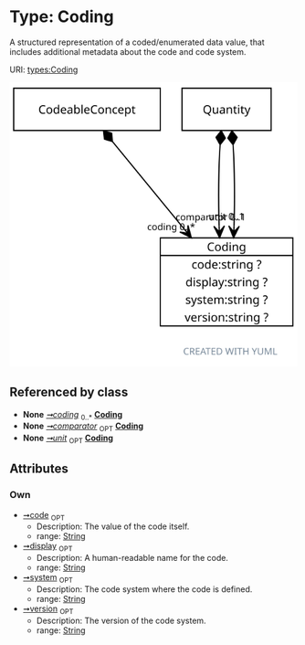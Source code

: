 
# Type: Coding


A structured representation of a coded/enumerated data value, that includes additional metadata about the code and code system.

URI: [types:Coding](https://example.org/ccdh/datatypes/Coding)


![img](images/Coding.svg)

## Referenced by class

 *  **None** *[➞coding](codeableConcept__coding.md)*  <sub>0..*</sub>  **[Coding](Coding.md)**
 *  **None** *[➞comparator](quantity__comparator.md)*  <sub>OPT</sub>  **[Coding](Coding.md)**
 *  **None** *[➞unit](quantity__unit.md)*  <sub>OPT</sub>  **[Coding](Coding.md)**

## Attributes


### Own

 * [➞code](coding__code.md)  <sub>OPT</sub>
    * Description: The value of the code itself.
    * range: [String](types/String.md)
 * [➞display](coding__display.md)  <sub>OPT</sub>
    * Description: A human-readable name for the code.
    * range: [String](types/String.md)
 * [➞system](coding__system.md)  <sub>OPT</sub>
    * Description: The code system where the code is defined.
    * range: [String](types/String.md)
 * [➞version](coding__version.md)  <sub>OPT</sub>
    * Description: The version of the code system.
    * range: [String](types/String.md)

